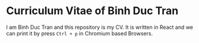 # Curriculum Vitae of Binh Duc Tran

I am Binh Duc Tran and this repository is my CV. It is written in React and we can print it by press `Ctrl + p` in Chromium based Browsers.
